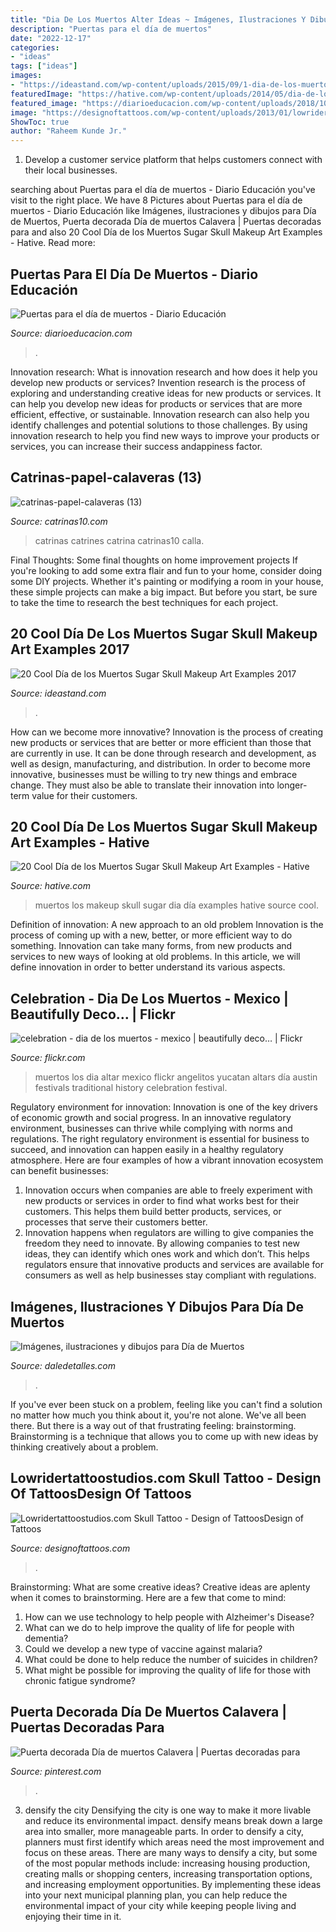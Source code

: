 ```yaml
---
title: "Dia De Los Muertos Alter Ideas ~ Imágenes, Ilustraciones Y Dibujos Para Día De Muertos"
description: "Puertas para el día de muertos"
date: "2022-12-17"
categories:
- "ideas"
tags: ["ideas"]
images:
- "https://ideastand.com/wp-content/uploads/2015/09/1-dia-de-los-muertos-make-up.jpg"
featuredImage: "https://hative.com/wp-content/uploads/2014/05/dia-de-los-muertos/7-sugar-skull-makeup.jpg"
featured_image: "https://diarioeducacion.com/wp-content/uploads/2018/10/Puerta-de-muertos-15.jpg"
image: "https://designoftattoos.com/wp-content/uploads/2013/01/lowridertattoostudios-skull-tattoo.jpg"
ShowToc: true
author: "Raheem Kunde Jr."
---
```



1. Develop a customer service platform that helps customers connect with their local businesses.

	

		
searching about Puertas para el día de muertos - Diario Educación you've visit to the right place. We have 8 Pictures about Puertas para el día de muertos - Diario Educación like Imágenes, ilustraciones y dibujos para Día de Muertos, Puerta decorada Día de muertos Calavera | Puertas decoradas para and also 20 Cool Día de los Muertos Sugar Skull Makeup Art Examples - Hative. Read more:
		
    
## Puertas Para El Día De Muertos - Diario Educación

<img loading=lazy src="https://diarioeducacion.com/wp-content/uploads/2018/10/Puerta-de-muertos-15.jpg" onerror="this.onerror=null;this.src='https://tse1.mm.bing.net/th?id=OIP.XxuKB0h7MaoALy9lnufU5QAAAA&amp;pid=15.1';" alt="Puertas para el día de muertos - Diario Educación">

_Source: diarioeducacion.com_

>. 

	

Innovation research: What is innovation research and how does it help you develop new products or services?
Invention research is the process of exploring and understanding creative ideas for new products or services. It can help you develop new ideas for products or services that are more efficient, effective, or sustainable. Innovation research can also help you identify challenges and potential solutions to those challenges. By using innovation research to help you find new ways to improve your products or services, you can increase their success andappiness factor.

    
## Catrinas-papel-calaveras (13)

<img loading=lazy src="https://www.catrinas10.com/wp-content/uploads/2016/07/catrinas-papel-calaveras-13.jpg" onerror="this.onerror=null;this.src='https://tse3.mm.bing.net/th?id=OIP.NIwJtA-UgXiA5p_erc5ccgHaJ4&amp;pid=15.1';" alt="catrinas-papel-calaveras (13)">

_Source: catrinas10.com_

>catrinas catrines catrina catrinas10 calla. 

	

Final Thoughts: Some final thoughts on home improvement projects
If you're looking to add some extra flair and fun to your home, consider doing some DIY projects. Whether it's painting or modifying a room in your house, these simple projects can make a big impact. But before you start, be sure to take the time to research the best techniques for each project.

    
## 20 Cool Día De Los Muertos Sugar Skull Makeup Art Examples 2017

<img loading=lazy src="https://ideastand.com/wp-content/uploads/2015/09/1-dia-de-los-muertos-make-up.jpg" onerror="this.onerror=null;this.src='https://tse1.mm.bing.net/th?id=OIP.y3TyaUJmiNHOdUGTlYFfyAHaLZ&amp;pid=15.1';" alt="20 Cool Día de los Muertos Sugar Skull Makeup Art Examples 2017">

_Source: ideastand.com_

>. 

	

How can we become more innovative?
Innovation is the process of creating new products or services that are better or more efficient than those that are currently in use. It can be done through research and development, as well as design, manufacturing, and distribution. In order to become more innovative, businesses must be willing to try new things and embrace change. They must also be able to translate their innovation into longer-term value for their customers.

    
## 20 Cool Día De Los Muertos Sugar Skull Makeup Art Examples - Hative

<img loading=lazy src="https://hative.com/wp-content/uploads/2014/05/dia-de-los-muertos/7-sugar-skull-makeup.jpg" onerror="this.onerror=null;this.src='https://tse1.mm.bing.net/th?id=OIP.KgmyJpBLJddQZQCHtlpZhgHaKG&amp;pid=15.1';" alt="20 Cool Día de los Muertos Sugar Skull Makeup Art Examples - Hative">

_Source: hative.com_

>muertos los makeup skull sugar dia día examples hative source cool. 

	

Definition of innovation: A new approach to an old problem
Innovation is the process of coming up with a new, better, or more efficient way to do something. Innovation can take many forms, from new products and services to new ways of looking at old problems. In this article, we will define innovation in order to better understand its various aspects.

    
## Celebration - Dia De Los Muertos - Mexico | Beautifully Deco… | Flickr

<img loading=lazy src="https://c1.staticflickr.com/3/2335/1873386731_56fce8351c_z.jpg?zz=1" onerror="this.onerror=null;this.src='https://tse2.mm.bing.net/th?id=OIP.3jygMWNmtFnObAy6ip40RQHaE8&amp;pid=15.1';" alt="celebration - dia de los muertos - mexico | beautifully deco… | Flickr">

_Source: flickr.com_

>muertos los dia altar mexico flickr angelitos yucatan altars día austin festivals traditional history celebration festival. 

	

Regulatory environment for innovation:
Innovation is one of the key drivers of economic growth and social progress. In an innovative regulatory environment, businesses can thrive while complying with norms and regulations. The right regulatory environment is essential for business to succeed, and innovation can happen easily in a healthy regulatory atmosphere. Here are four examples of how a vibrant innovation ecosystem can benefit businesses: 
1) Innovation occurs when companies are able to freely experiment with new products or services in order to find what works best for their customers. This helps them build better products, services, or processes that serve their customers better.
2) Innovation happens when regulators are willing to give companies the freedom they need to innovate. By allowing companies to test new ideas, they can identify which ones work and which don’t. This helps regulators ensure that innovative products and services are available for consumers as well as help businesses stay compliant with regulations.

    
## Imágenes, Ilustraciones Y Dibujos Para Día De Muertos

<img loading=lazy src="http://i1.wp.com/www.daledetalles.com/wp-content/uploads/2013/10/calaveradiamuertos11.jpg?resize=480%2C640" onerror="this.onerror=null;this.src='https://tse4.mm.bing.net/th?id=OIP.REct7NQU3NNgYgeviL9y-QHaJ4&amp;pid=15.1';" alt="Imágenes, ilustraciones y dibujos para Día de Muertos">

_Source: daledetalles.com_

>. 

	

If you've ever been stuck on a problem, feeling like you can't find a solution no matter how much you think about it, you're not alone. We've all been there. But there is a way out of that frustrating feeling: brainstorming. Brainstorming is a technique that allows you to come up with new ideas by thinking creatively about a problem.

    
## Lowridertattoostudios.com Skull Tattoo - Design Of TattoosDesign Of Tattoos

<img loading=lazy src="https://designoftattoos.com/wp-content/uploads/2013/01/lowridertattoostudios-skull-tattoo.jpg" onerror="this.onerror=null;this.src='https://tse4.mm.bing.net/th?id=OIP.LEa_rGx3AUk9tEQHnyBqOgHaLH&amp;pid=15.1';" alt="Lowridertattoostudios.com Skull Tattoo - Design of TattoosDesign of Tattoos">

_Source: designoftattoos.com_

>. 

	

Brainstorming: What are some creative ideas?
Creative ideas are aplenty when it comes to brainstorming. Here are a few that come to mind: 
1. How can we use technology to help people with Alzheimer's Disease? 
2. What can we do to help improve the quality of life for people with dementia? 
3. Could we develop a new type of vaccine against malaria? 
4. What could be done to help reduce the number of suicides in children? 
5. What might be possible for improving the quality of life for those with chronic fatigue syndrome?

    
## Puerta Decorada Día De Muertos Calavera | Puertas Decoradas Para

<img loading=lazy src="https://i.pinimg.com/736x/d9/2d/88/d92d88fe18a310ee1409f8547ac6c787.jpg" onerror="this.onerror=null;this.src='https://tse1.mm.bing.net/th?id=OIP.5crkrm1erUWbVZOIGkjaJwHaJ3&amp;pid=15.1';" alt="Puerta decorada Día de muertos Calavera | Puertas decoradas para">

_Source: pinterest.com_

>. 

	

3) densify the city
Densifying the city is one way to make it more livable and reduce its environmental impact. densify means break down a large area into smaller, more manageable parts. In order to densify a city, planners must first identify which areas need the most improvement and focus on these areas. There are many ways to densify a city, but some of the most popular methods include: increasing housing production, creating malls or shopping centers, increasing transportation options, and increasing employment opportunities. By implementing these ideas into your next municipal planning plan, you can help reduce the environmental impact of your city while keeping people living and enjoying their time in it.


